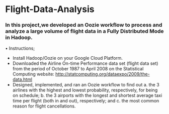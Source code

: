 # Flight-Data-Analysis
### In this project,we developed an Oozie workflow to process and analyze a large volume of flight data in a Fully Distributed Mode in Hadoop.
• Instructions;
- Install Hadoop/Oozie on your Google Cloud Platform.
- Downloaded the Airline On-time Performance data set (flight data set) from the period of
 October 1987 to April 2008 on the Statistical Computing website: http://statcomputing.org/dataexpo/2009/the-data.html
- Designed, implemented, and ran an Oozie workflow to find out
a. the 3 airlines with the highest and lowest probability, respectively, for being on
schedule;
b. the 3 airports with the longest and shortest average taxi time per flight (both in and
out), respectively; and
c. the most common reason for flight cancellations.


